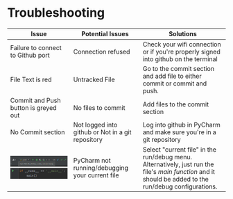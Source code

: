 # Troubleshooting

| Issue      | Potential Issues | Solutions |
| ----------- | ----------- |----------- |
| Failure to connect to Github port| Connection refused|Check your wifi connection or if you're properly signed into github on the terminal|
| File Text is red| Untracked File|Go to the commit section and add file to either commit or commit and push.|
| Commit and Push button is greyed out| No files to commit|Add files to the commit section|
| No Commit section | Not logged into github or Not in a git repository|Log into github in PyCharm and make sure you're in a git repository|
| ![run/debug config](Screenshot_16.png) ![main function](Screenshot_17.png)   | PyCharm not running/debugging your current file        | Select "current file" in the run/debug menu.  Alternatively, just run the file's _main function_ and it should be added to the run/debug configurations.      |
